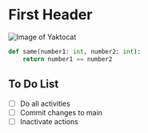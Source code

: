 # First Header

![Image of Yaktocat](https://octodex.github.com/images/yaktocat.png)

```python
def same(number1: int, number2: int):
    return number1 == number2
```
## To Do List
- [ ] Do all activities
- [ ] Commit changes to main
- [ ] Inactivate actions
